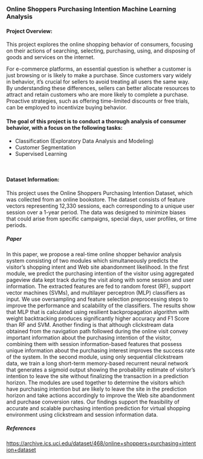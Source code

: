 ### Online Shoppers Purchasing Intention Machine Learning Analysis


#### Project Overview:


This project explores the online shopping behavior of consumers, focusing on their actions of searching, selecting, purchasing, using, and disposing of goods and services on the internet.

For e-commerce platforms, an essential question is whether a customer is just browsing or is likely to make a purchase. Since customers vary widely in behavior, it’s crucial for sellers to avoid treating all users the same way. By understanding these differences, sellers can better allocate resources to attract and retain customers who are more likely to complete a purchase. Proactive strategies, such as offering time-limited discounts or free trials, can be employed to incentivize buying behavior.

#### The goal of this project is to conduct a thorough analysis of consumer behavior, with a focus on the following tasks:

+ Classification (Exploratory Data Analysis and Modeling)
+ Customer Segmentation
+ Supervised Learning

<br>

#### Dataset Information:


This project uses the Online Shoppers Purchasing Intention Dataset, which was collected from an online bookstore. The dataset consists of feature vectors representing 12,330 sessions, each corresponding to a unique user session over a 1-year period. The data was designed to minimize biases that could arise from specific campaigns, special days, user profiles, or time periods.


##### Paper

In this paper, we propose a real-time online shopper behavior analysis system consisting of two modules which simultaneously predicts the visitor’s shopping intent and Web site abandonment likelihood. In the first module, we predict the purchasing intention of the visitor using aggregated pageview data kept track during the visit along with some session and user information. The extracted features are fed to random forest (RF), support vector machines (SVMs), and multilayer perceptron (MLP) classifiers as input. We use oversampling and feature selection preprocessing steps to improve the performance and scalability of the classifiers. The results show that MLP that is calculated using resilient backpropagation algorithm with weight backtracking produces significantly higher accuracy and F1 Score than RF and SVM. Another finding is that although clickstream data obtained from the navigation path followed during the online visit convey important information about the purchasing intention of the visitor, combining them with session information-based features that possess unique information about the purchasing interest improves the success rate of the system. In the second module, using only sequential clickstream data, we train a long short-term memory-based recurrent neural network that generates a sigmoid output showing the probability estimate of visitor’s intention to leave the site without finalizing the transaction in a prediction horizon. The modules are used together to determine the visitors which have purchasing intention but are likely to leave the site in the prediction horizon and take actions accordingly to improve the Web site abandonment and purchase conversion rates. Our findings support the feasibility of accurate and scalable purchasing intention prediction for virtual shopping environment using clickstream and session information data.



##### References
https://archive.ics.uci.edu/dataset/468/online+shoppers+purchasing+intention+dataset
